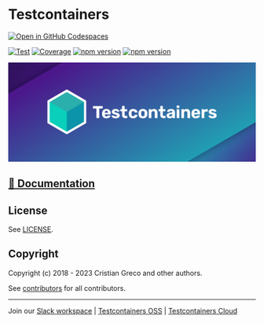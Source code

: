 # Testcontainers

[![Open in GitHub Codespaces](https://github.com/codespaces/badge.svg)](https://github.com/codespaces/new?hide_repo_select=true&ref=main&repo=116414510&machine=standardLinux32gb&devcontainer_path=.devcontainer%2Fdevcontainer.json&location=EastUs)

[![Test](https://github.com/testcontainers/testcontainers-node/actions/workflows/test-main.yml/badge.svg)](https://github.com/testcontainers/testcontainers-node/actions/workflows/test-main.yml)
[![Coverage](https://sonarcloud.io/api/project_badges/measure?project=testcontainers_testcontainers-node&metric=coverage)](https://sonarcloud.io/summary/new_code?id=testcontainers_testcontainers-node)
[![npm version](https://badge.fury.io/js/testcontainers.svg)](https://www.npmjs.com/package/testcontainers)
[![npm version](https://img.shields.io/npm/dm/testcontainers.svg)](https://www.npmjs.com/package/testcontainers)

![Testcontainers Banner](https://github.com/testcontainers/testcontainers-node/raw/main/docs/site/logo.png)

## [📖 Documentation](https://node.testcontainers.org/)

## License

See [LICENSE](https://github.com/testcontainers/testcontainers-node/blob/main/LICENSE).

## Copyright

Copyright (c) 2018 - 2023 Cristian Greco and other authors.

See [contributors](https://github.com/testcontainers/testcontainers-node/graphs/contributors/) for all contributors.

----

Join our [Slack workspace](https://slack.testcontainers.org/) | [Testcontainers OSS](https://java.testcontainers.org/) | [Testcontainers Cloud](https://www.testcontainers.cloud/)
